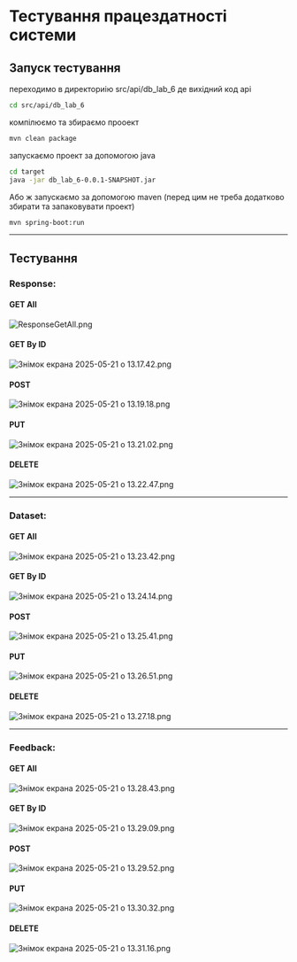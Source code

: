 # Тестування працездатності системи

## Запуск тестування

переходимо в директориію src/api/db_lab_6 де вихідний код api

```bash
cd src/api/db_lab_6
```

компілюємо та збираємо прооект

```bash
mvn clean package
```

запускаємо проект за допомогою java

```bash
cd target
java -jar db_lab_6-0.0.1-SNAPSHOT.jar
```

Або ж запускаємо за допомогою maven (перед цим не треба додатково збирати та запаковувати проект)
```bash
mvn spring-boot:run
```
<hr>

## Тестування

### Response:

#### GET All
![ResponseGetAll.png](images/ResponseGetAll.png)
#### GET By ID
![Знімок екрана 2025-05-21 о 13.17.42.png](images/%D0%97%D0%BD%D1%96%D0%BC%D0%BE%D0%BA%20%D0%B5%D0%BA%D1%80%D0%B0%D0%BD%D0%B0%202025-05-21%20%D0%BE%2013.17.42.png)
#### POST
![Знімок екрана 2025-05-21 о 13.19.18.png](images/%D0%97%D0%BD%D1%96%D0%BC%D0%BE%D0%BA%20%D0%B5%D0%BA%D1%80%D0%B0%D0%BD%D0%B0%202025-05-21%20%D0%BE%2013.19.18.png)
#### PUT
![Знімок екрана 2025-05-21 о 13.21.02.png](images/%D0%97%D0%BD%D1%96%D0%BC%D0%BE%D0%BA%20%D0%B5%D0%BA%D1%80%D0%B0%D0%BD%D0%B0%202025-05-21%20%D0%BE%2013.21.02.png)
#### DELETE
![Знімок екрана 2025-05-21 о 13.22.47.png](images/%D0%97%D0%BD%D1%96%D0%BC%D0%BE%D0%BA%20%D0%B5%D0%BA%D1%80%D0%B0%D0%BD%D0%B0%202025-05-21%20%D0%BE%2013.22.47.png)
<hr>

### Dataset:

#### GET All
![Знімок екрана 2025-05-21 о 13.23.42.png](images/%D0%97%D0%BD%D1%96%D0%BC%D0%BE%D0%BA%20%D0%B5%D0%BA%D1%80%D0%B0%D0%BD%D0%B0%202025-05-21%20%D0%BE%2013.23.42.png)
#### GET By ID
![Знімок екрана 2025-05-21 о 13.24.14.png](images/%D0%97%D0%BD%D1%96%D0%BC%D0%BE%D0%BA%20%D0%B5%D0%BA%D1%80%D0%B0%D0%BD%D0%B0%202025-05-21%20%D0%BE%2013.24.14.png)
#### POST
![Знімок екрана 2025-05-21 о 13.25.41.png](images/%D0%97%D0%BD%D1%96%D0%BC%D0%BE%D0%BA%20%D0%B5%D0%BA%D1%80%D0%B0%D0%BD%D0%B0%202025-05-21%20%D0%BE%2013.25.41.png)
#### PUT
![Знімок екрана 2025-05-21 о 13.26.51.png](images/%D0%97%D0%BD%D1%96%D0%BC%D0%BE%D0%BA%20%D0%B5%D0%BA%D1%80%D0%B0%D0%BD%D0%B0%202025-05-21%20%D0%BE%2013.26.51.png)
#### DELETE
![Знімок екрана 2025-05-21 о 13.27.18.png](images/%D0%97%D0%BD%D1%96%D0%BC%D0%BE%D0%BA%20%D0%B5%D0%BA%D1%80%D0%B0%D0%BD%D0%B0%202025-05-21%20%D0%BE%2013.27.18.png)
<hr>

### Feedback:

#### GET All
![Знімок екрана 2025-05-21 о 13.28.43.png](images/%D0%97%D0%BD%D1%96%D0%BC%D0%BE%D0%BA%20%D0%B5%D0%BA%D1%80%D0%B0%D0%BD%D0%B0%202025-05-21%20%D0%BE%2013.28.43.png)
#### GET By ID
![Знімок екрана 2025-05-21 о 13.29.09.png](images/%D0%97%D0%BD%D1%96%D0%BC%D0%BE%D0%BA%20%D0%B5%D0%BA%D1%80%D0%B0%D0%BD%D0%B0%202025-05-21%20%D0%BE%2013.29.09.png)
#### POST
![Знімок екрана 2025-05-21 о 13.29.52.png](images/%D0%97%D0%BD%D1%96%D0%BC%D0%BE%D0%BA%20%D0%B5%D0%BA%D1%80%D0%B0%D0%BD%D0%B0%202025-05-21%20%D0%BE%2013.29.52.png)
#### PUT
![Знімок екрана 2025-05-21 о 13.30.32.png](images/%D0%97%D0%BD%D1%96%D0%BC%D0%BE%D0%BA%20%D0%B5%D0%BA%D1%80%D0%B0%D0%BD%D0%B0%202025-05-21%20%D0%BE%2013.30.32.png)
#### DELETE
![Знімок екрана 2025-05-21 о 13.31.16.png](images/%D0%97%D0%BD%D1%96%D0%BC%D0%BE%D0%BA%20%D0%B5%D0%BA%D1%80%D0%B0%D0%BD%D0%B0%202025-05-21%20%D0%BE%2013.31.16.png)